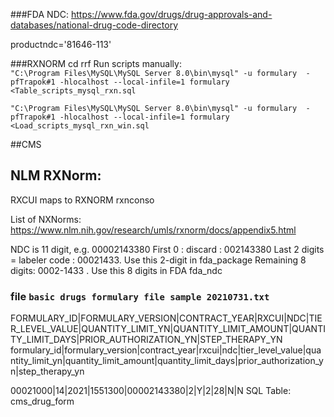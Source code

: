 ###FDA NDC:
https://www.fda.gov/drugs/drug-approvals-and-databases/national-drug-code-directory


productndc='81646-113'

###RXNORM
cd rrf
Run scripts manually:  
```"C:\Program Files\MySQL\MySQL Server 8.0\bin\mysql" -u formulary  -pfTrapok#1 -hlocalhost --local-infile=1 formulary  <Table_scripts_mysql_rxn.sql  ```
   
```"C:\Program Files\MySQL\MySQL Server 8.0\bin\mysql" -u formulary  -pfTrapok#1 -hlocalhost --local-infile=1 formulary  <Load_scripts_mysql_rxn_win.sql ```

##CMS 


## NLM RXNorm:
RXCUI maps to RXNORM rxnconso

List of NXNorms:
https://www.nlm.nih.gov/research/umls/rxnorm/docs/appendix5.html


NDC is 11 digit, e.g. 00002143380
First 0 : discard : 002143380
Last 2 digits = labeler code : 00021433. Use this 2-digit in fda_package 
Remaining 8 digits: 0002-1433 . Use this 8 digits in FDA fda_ndc

### file `basic drugs formulary file sample 20210731.txt`
FORMULARY_ID|FORMULARY_VERSION|CONTRACT_YEAR|RXCUI|NDC|TIER_LEVEL_VALUE|QUANTITY_LIMIT_YN|QUANTITY_LIMIT_AMOUNT|QUANTITY_LIMIT_DAYS|PRIOR_AUTHORIZATION_YN|STEP_THERAPY_YN
formulary_id|formulary_version|contract_year|rxcui|ndc|tier_level_value|quantity_limit_yn|quantity_limit_amount|quantity_limit_days|prior_authorization_yn|step_therapy_yn

00021000|14|2021|1551300|00002143380|2|Y|2|28|N|N
SQL Table: cms_drug_form
